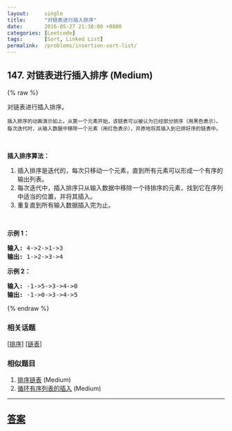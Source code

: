 ```yaml
---
layout:     single
title:      "对链表进行插入排序"
date:       2016-05-27 21:30:00 +0800
categories: [Leetcode]
tags:       [Sort, Linked List]
permalink:  /problems/insertion-sort-list/
---
```


## 147. 对链表进行插入排序 (Medium)

{% raw %}

<p>对链表进行插入排序。</p>

<p><img alt="" src="https://upload.wikimedia.org/wikipedia/commons/0/0f/Insertion-sort-example-300px.gif"><br>
<small>插入排序的动画演示如上。从第一个元素开始，该链表可以被认为已经部分排序（用黑色表示）。<br>
每次迭代时，从输入数据中移除一个元素（用红色表示），并原地将其插入到已排好序的链表中。</small></p>

<p>&nbsp;</p>

<p><strong>插入排序算法：</strong></p>

<ol>
	<li>插入排序是迭代的，每次只移动一个元素，直到所有元素可以形成一个有序的输出列表。</li>
	<li>每次迭代中，插入排序只从输入数据中移除一个待排序的元素，找到它在序列中适当的位置，并将其插入。</li>
	<li>重复直到所有输入数据插入完为止。</li>
</ol>

<p>&nbsp;</p>

<p><strong>示例 1：</strong></p>

<pre><strong>输入:</strong> 4-&gt;2-&gt;1-&gt;3
<strong>输出:</strong> 1-&gt;2-&gt;3-&gt;4
</pre>

<p><strong>示例&nbsp;2：</strong></p>

<pre><strong>输入:</strong> -1-&gt;5-&gt;3-&gt;4-&gt;0
<strong>输出:</strong> -1-&gt;0-&gt;3-&gt;4-&gt;5
</pre>

{% endraw %}

### 相关话题
  [[排序](https://github.com/openset/leetcode/tree/master/tag/sort/README.md)]
  [[链表](https://github.com/openset/leetcode/tree/master/tag/linked-list/README.md)]

### 相似题目
  1. [排序链表](/problems/sort-list) (Medium)
  1. [循环有序列表的插入](/problems/insert-into-a-cyclic-sorted-list) (Medium)

---

## [答案](https://github.com/openset/leetcode/tree/master/problems/insertion-sort-list)
